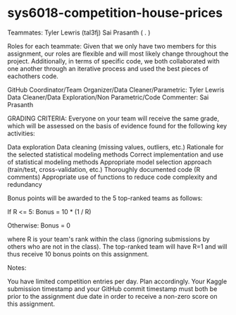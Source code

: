 # sys6018-competition-house-prices

Teammates: 
Tyler Lewris (tal3fj)
Sai Prasanth ( .    )

Roles for each teammate: 
Given that we only have two members for this assignment, our roles are flexible and will most likely change throughout the project. Additionally, in terms of specific code, we both collaborated with one another through an iterative process and used the best pieces of eachothers code.

GitHub Coordinator/Team Organizer/Data Cleaner/Parametric: Tyler Lewris
Data Cleaner/Data Exploration/Non Parametric/Code Commenter: Sai Prasanth


GRADING CRITERIA:
Everyone on your team will receive the same grade, which will be assessed on the basis of evidence found for the following key activities:

Data exploration
Data cleaning (missing values, outliers, etc.)
Rationale for the selected statistical modeling methods
Correct implementation and use of statistical modeling methods
Appropriate model selection approach (train/test, cross-validation, etc.)
Thoroughly documented code (R comments)
Appropriate use of functions to reduce code complexity and redundancy

Bonus points will be awarded to the 5 top-ranked teams as follows:

If R <= 5:  Bonus = 10 * (1 / R) 

Otherwise:  Bonus = 0

where R is your team's rank within the class (ignoring submissions by others who are not in the class). The top-ranked team will have R=1 and will thus receive 10 bonus points on this assignment.

Notes:

You have limited competition entries per day. Plan accordingly.
Your Kaggle submission timestamp and your GitHub commit timestamp must both be prior to the assignment due date in order to receive a non-zero score on this assignment.
